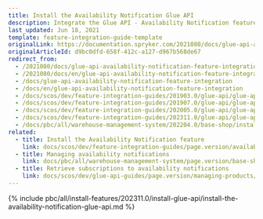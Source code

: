 ```yaml
---
title: Install the Availability Notification Glue API
description: Integrate the Glue API - Availability Notification feature into your project
last_updated: Jun 18, 2021
template: feature-integration-guide-template
originalLink: https://documentation.spryker.com/2021080/docs/glue-api-availability-notification-feature-integration
originalArticleId: d9bc0dfd-658f-412c-a127-d967b568de67
redirect_from:
  - /2021080/docs/glue-api-availability-notification-feature-integration
  - /2021080/docs/en/glue-api-availability-notification-feature-integration
  - /docs/glue-api-availability-notification-feature-integration
  - /docs/en/glue-api-availability-notification-feature-integration
  - /docs/scos/dev/feature-integration-guides/201903.0/glue-api/glue-api-availability-notification-feature-integration.html
  - /docs/scos/dev/feature-integration-guides/201907.0/glue-api/glue-api-availability-notification-feature-integration.html
  - /docs/scos/dev/feature-integration-guides/202005.0/glue-api/glue-api-availability-notification-feature-integration.html
  - /docs/scos/dev/feature-integration-guides/202311.0/glue-api/glue-api-availability-notification-feature-integration.html
  - /docs/pbc/all/warehouse-management-system/202204.0/base-shop/install-and-upgrade/install-features/install-the-availability-notification-glue-api.html
related:
  - title: Install the Availability Notification feature
    link: docs/scos/dev/feature-integration-guides/page.version/availability-notification-feature-integration.html
  - title: Managing availability notifications
    link: docs/pbc/all/warehouse-management-system/page.version/base-shop/manage-using-glue-api/glue-api-manage-availability-notifications.html
  - title: Retrieve subscriptions to availability notifications
    link: docs/scos/dev/glue-api-guides/page.version/managing-products/managing-availability-notifications/retrieving-subscriptions-to-availability-notifications.html
---
```


{% include pbc/all/install-features/202311.0/install-glue-api/install-the-availability-notification-glue-api.md %} <!-- To edit, see /_includes/pbc/all/install-features/202311.0/install-glue-api/install-the-availability-notification-glue-api.md -->
